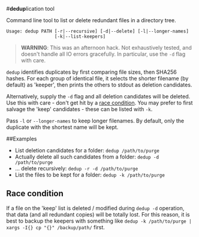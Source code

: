 #**dedup**lication tool

Command line tool to list or delete redundant files in a directory tree.

    Usage: dedup PATH [-r|--recursive] [-d|--delete] [-l|--longer-names]
                      [-k|--list-keepers]

> **WARNING**: This was an afternoon hack. Not exhaustively tested, and
> doesn't handle all IO errors gracefully. In particular, use the `-d` flag
> with care.

`dedup` identifies duplicates by first comparing file sizes, then
SHA256 hashes. For each group of identical file, it selects the
shorter filename (by default) as 'keeper', then prints the others to
stdout as deletion candidates.

Alternatively, supply the `-d` flag and all deletion candidates will
be deleted. Use this with care - don't get hit by a <a
href="#race">race condition</a>. You may prefer to first salvage the
'keep' candidates - these can be listed with `-k`.

Pass `-l` or `--longer-names` to keep longer filenames. By default,
only the duplicate with the shortest name will be kept.

##Examples

- List deletion candidates for a folder: `dedup /path/to/purge`
- Actually delete all such candidates from a folder: `dedup -d /path/to/purge`
- ... delete recursively: `dedup -r -d /path/to/purge`
- List the files to be kept for a folder: `dedup -k /path/to/purge`

<h2 name="race">Race condition</h2>

If a file on the 'keep' list is deleted / modified during `dedup -d`
operation, that data (and all redundant copies) will be totally lost.
For this reason, it is best to backup the keepers with something like
`dedup -k /path/to/purge | xargs -I{} cp "{}" /backup/path/` first.
